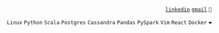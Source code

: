 <div align="right">

[```linkedin```](https://www.linkedin.com/in/sergencepoglu/)
[```gmail```](mailto:dev.csgn@gmail.com)
``` 🤙 ```


```Linux```   ```Python```  ```Scala```  ```Postgres```    ```Cassandra```    ```Pandas```   ```PySpark```    ```Vim```    ```React```    ```Docker``` ``` ❤️ ```
